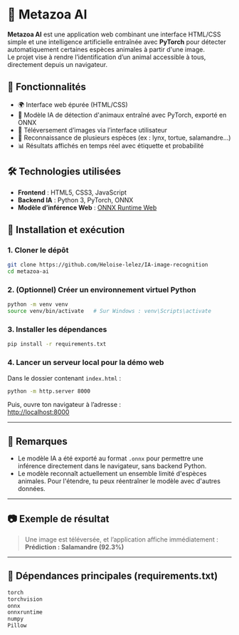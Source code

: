 # 🐾 Metazoa AI

**Metazoa AI** est une application web combinant une interface HTML/CSS simple et une intelligence artificielle entraînée avec **PyTorch** pour détecter automatiquement certaines espèces animales à partir d'une image.  
Le projet vise à rendre l’identification d’un animal accessible à tous, directement depuis un navigateur.

## 🚀 Fonctionnalités

- 🌍 Interface web épurée (HTML/CSS)
- 🧠 Modèle IA de détection d'animaux entraîné avec PyTorch, exporté en ONNX
- 📸 Téléversement d’images via l’interface utilisateur
- 🐾 Reconnaissance de plusieurs espèces (ex : lynx, tortue, salamandre…)
- 📊 Résultats affichés en temps réel avec étiquette et probabilité

## 🛠️ Technologies utilisées

- **Frontend** : HTML5, CSS3, JavaScript
- **Backend IA** : Python 3, PyTorch, ONNX
- **Modèle d’inférence Web** : [ONNX Runtime Web](https://onnxruntime.ai/docs/build/web.html)

## 🔧 Installation et exécution

### 1. Cloner le dépôt

```bash
git clone https://github.com/Heloise-lelez/IA-image-recognition
cd metazoa-ai
```

### 2. (Optionnel) Créer un environnement virtuel Python

```bash
python -m venv venv
source venv/bin/activate   # Sur Windows : venv\Scripts\activate
```

### 3. Installer les dépendances

```bash
pip install -r requirements.txt
```

### 4. Lancer un serveur local pour la démo web

Dans le dossier contenant `index.html` :

```bash
python -m http.server 8000
```

Puis, ouvre ton navigateur à l’adresse :  
[http://localhost:8000](http://localhost:8000)

---

## 📌 Remarques

- Le modèle IA a été exporté au format `.onnx` pour permettre une inférence directement dans le navigateur, sans backend Python.
- Le modèle reconnaît actuellement un ensemble limité d'espèces animales. Pour l'étendre, tu peux réentraîner le modèle avec d'autres données.

---

## 📷 Exemple de résultat

> Une image est téléversée, et l’application affiche immédiatement :
> **Prédiction : Salamandre (92.3%)**

---

## 🧪 Dépendances principales (requirements.txt)

```txt
torch
torchvision
onnx
onnxruntime
numpy
Pillow
```

